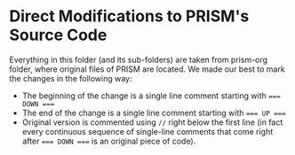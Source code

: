 Direct Modifications to PRISM's Source Code
===========================================

Everything in this folder (and its sub-folders) are taken from prism-org folder, where original files 
of PRISM are located. We made our best to mark the changes in the following way:
- The beginning of the change is a single line comment starting with `=== DOWN ===`
- The end of the change is a single line comment starting with `=== UP ===`
- Original version is commented using `//` right below the first line (in fact every 
  continuous sequence of single-line comments that come right after `=== DOWN ===` is
  an original piece of code).